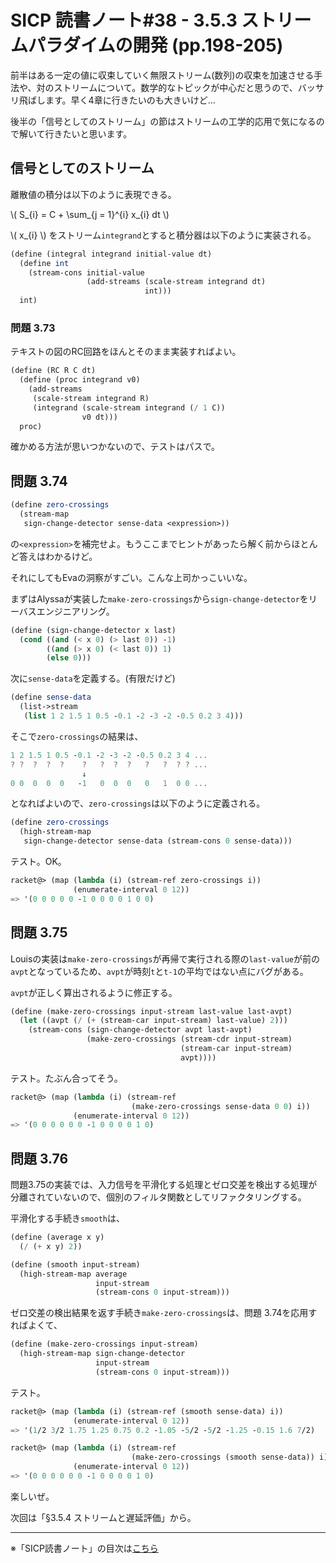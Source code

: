 SICP 読書ノート#38 - 3.5.3 ストリームパラダイムの開発 (pp.198-205)
======================================

前半はある一定の値に収束していく無限ストリーム(数列)の収束を加速させる手法や、対のストリームについて。数学的なトピックが中心だと思うので、バッサリ飛ばします。早く4章に行きたいのも大きいけど…

後半の「信号としてのストリーム」の節はストリームの工学的応用で気になるので解いて行きたいと思います。


## 信号としてのストリーム

離散値の積分は以下のように表現できる。

\\( S\_{i} = C + \\sum\_{j = 1}\^{i} x\_{i} dt \\)

\\( x\_{i} \\) をストリーム```integrand```とすると積分器は以下のように実装される。

```scheme
(define (integral integrand initial-value dt)
  (define int
	(stream-cons initial-value
				 (add-streams (scale-stream integrand dt)
							  int)))
  int)
```


### 問題 3.73

テキストの図のRC回路をほんとそのまま実装すればよい。

```scheme
(define (RC R C dt)
  (define (proc integrand v0)
	(add-streams
	 (scale-stream integrand R)
	 (integrand (scale-stream integrand (/ 1 C))
				v0 dt)))
  proc)
```

確かめる方法が思いつかないので、テストはパスで。


## 問題 3.74

```scheme
(define zero-crossings
  (stream-map
   sign-change-detector sense-data <expression>))
```
の```<expression>```を補完せよ。もうここまでヒントがあったら解く前からほとんど答えはわかるけど。

それにしてもEvaの洞察がすごい。こんな上司かっこいいな。


まずはAlyssaが実装した```make-zero-crossings```から```sign-change-detector```をリーバスエンジニアリング。

```scheme
(define (sign-change-detector x last)
  (cond ((and (< x 0) (> last 0)) -1)
		((and (> x 0) (< last 0)) 1)
		(else 0)))
```

次に```sense-data```を定義する。(有限だけど)

```scheme
(define sense-data
  (list->stream
   (list 1 2 1.5 1 0.5 -0.1 -2 -3 -2 -0.5 0.2 3 4)))
```

そこで```zero-crossings```の結果は、

```scheme
1 2 1.5 1 0.5 -0.1 -2 -3 -2 -0.5 0.2 3 4 ...
? ?  ?  ?  ?    ?   ?  ?  ?   ?   ?  ? ? ...
                ↓
0 0  0  0  0   -1   0  0  0   0   1  0 0 ...
```

となればよいので、```zero-crossings```は以下のように定義される。

```scheme
(define zero-crossings
  (high-stream-map
   sign-change-detector sense-data (stream-cons 0 sense-data)))
```

テスト。OK。

```scheme
racket@> (map (lambda (i) (stream-ref zero-crossings i))
			  (enumerate-interval 0 12))
=> '(0 0 0 0 0 -1 0 0 0 0 1 0 0)
```

## 問題 3.75

Louisの実装は```make-zero-crossings```が再帰で実行される際の```last-value```が前の```avpt```となっているため、```avpt```が時刻```t```と```t-1```の平均ではない点にバグがある。

```avpt```が正しく算出されるように修正する。

```scheme
(define (make-zero-crossings input-stream last-value last-avpt)
  (let ((avpt (/ (+ (stream-car input-stream) last-value) 2)))
	(stream-cons (sign-change-detector avpt last-avpt)
				 (make-zero-crossings (stream-cdr input-stream)
									  (stream-car input-stream)
									  avpt))))
```

テスト。たぶん合ってそう。

```scheme
racket@> (map (lambda (i) (stream-ref
						   (make-zero-crossings sense-data 0 0) i))
			  (enumerate-interval 0 12))
=> '(0 0 0 0 0 0 -1 0 0 0 0 1 0)
```


## 問題 3.76

問題3.75の実装では、入力信号を平滑化する処理とゼロ交差を検出する処理が分離されていないので、個別のフィルタ関数としてリファクタリングする。

平滑化する手続き```smooth```は、

```scheme
(define (average x y)
  (/ (+ x y) 2))

(define (smooth input-stream)
  (high-stream-map average
				   input-stream
				   (stream-cons 0 input-stream)))
```

ゼロ交差の検出結果を返す手続き```make-zero-crossings```は、問題 3.74を応用すればよくて、

```scheme
(define (make-zero-crossings input-stream)
  (high-stream-map sign-change-detector
				   input-stream
				   (stream-cons 0 input-stream)))
```

テスト。

```scheme
racket@> (map (lambda (i) (stream-ref (smooth sense-data) i))
			  (enumerate-interval 0 12))
=> '(1/2 3/2 1.75 1.25 0.75 0.2 -1.05 -5/2 -5/2 -1.25 -0.15 1.6 7/2)

racket@> (map (lambda (i) (stream-ref
						   (make-zero-crossings (smooth sense-data)) i))
			  (enumerate-interval 0 12))
=> '(0 0 0 0 0 0 -1 0 0 0 0 1 0)
```

楽しいぜ。


次回は「§3.5.4 ストリームと遅延評価」から。

--------------------------------

※「SICP読書ノート」の目次は[こちら](/entry/sicp/index)


<script type="text/x-mathjax-config">
  MathJax.Hub.Config({ tex2jax: { inlineMath: [['$','$'], ["\\(","\\)"]] } });
</script>
<script type="text/javascript"
  src="http://cdn.mathjax.org/mathjax/latest/MathJax.js?config=TeX-AMS_HTML">
</script>
<meta http-equiv="X-UA-Compatible" CONTENT="IE=EmulateIE7" />
